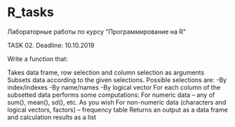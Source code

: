 # R_tasks

Лабораторные работы по курсу "Программирование на R"



TASK 02. Deadline: 10.10.2019

Write a function that:

Takes data frame, row selection and column selection as arguments
Subsets data according to the given selections. Possible selections are:
  -By index/indexes
  -By name/names
  -By logical vector
For each column of the subsetted data performs some computations:
For numeric data – any of sum(), mean(), sd(), etc. As you wish
For non-numeric data (characters and logical vectors, factors) – frequency table
Returns an output as a data frame and calculation results as a list
